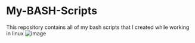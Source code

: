 # My-BASH-Scripts
This repository contains all of my bash scripts that I created while working in linux
![image](https://github.com/Dinujaya-Sandaruwan/My-BASH-Scripts/assets/88492493/f96843c1-985f-4814-bbbb-eb1ad8b03cd8)

